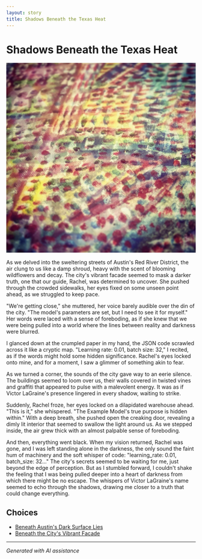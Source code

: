 ```yaml
---
layout: story
title: Shadows Beneath the Texas Heat
---
```


# Shadows Beneath the Texas Heat

![Shadows Beneath the Texas Heat](/input_images/57.jpg)

As we delved into the sweltering streets of Austin's Red River District, the air clung to us like a damp shroud, heavy with the scent of blooming wildflowers and decay. The city's vibrant facade seemed to mask a darker truth, one that our guide, Rachel, was determined to uncover. She pushed through the crowded sidewalks, her eyes fixed on some unseen point ahead, as we struggled to keep pace.

"We're getting close," she muttered, her voice barely audible over the din of the city. "The model's parameters are set, but I need to see it for myself." Her words were laced with a sense of foreboding, as if she knew that we were being pulled into a world where the lines between reality and darkness were blurred.

I glanced down at the crumpled paper in my hand, the JSON code scrawled across it like a cryptic map. "Learning rate: 0.01, batch size: 32," I recited, as if the words might hold some hidden significance. Rachel's eyes locked onto mine, and for a moment, I saw a glimmer of something akin to fear.

As we turned a corner, the sounds of the city gave way to an eerie silence. The buildings seemed to loom over us, their walls covered in twisted vines and graffiti that appeared to pulse with a malevolent energy. It was as if Victor LaGraine's presence lingered in every shadow, waiting to strike.

Suddenly, Rachel froze, her eyes locked on a dilapidated warehouse ahead. "This is it," she whispered. "The Example Model's true purpose is hidden within." With a deep breath, she pushed open the creaking door, revealing a dimly lit interior that seemed to swallow the light around us. As we stepped inside, the air grew thick with an almost palpable sense of foreboding.

And then, everything went black. When my vision returned, Rachel was gone, and I was left standing alone in the darkness, the only sound the faint hum of machinery and the soft whisper of code: "learning_rate: 0.01, batch_size: 32..." The city's secrets seemed to be waiting for me, just beyond the edge of perception. But as I stumbled forward, I couldn't shake the feeling that I was being pulled deeper into a heart of darkness from which there might be no escape. The whispers of Victor LaGraine's name seemed to echo through the shadows, drawing me closer to a truth that could change everything.


## Choices

* [Beneath Austin's Dark Surface Lies](/stories/26)
* [Beneath the City's Vibrant Facade](/stories/38)


---
*Generated with AI assistance*
